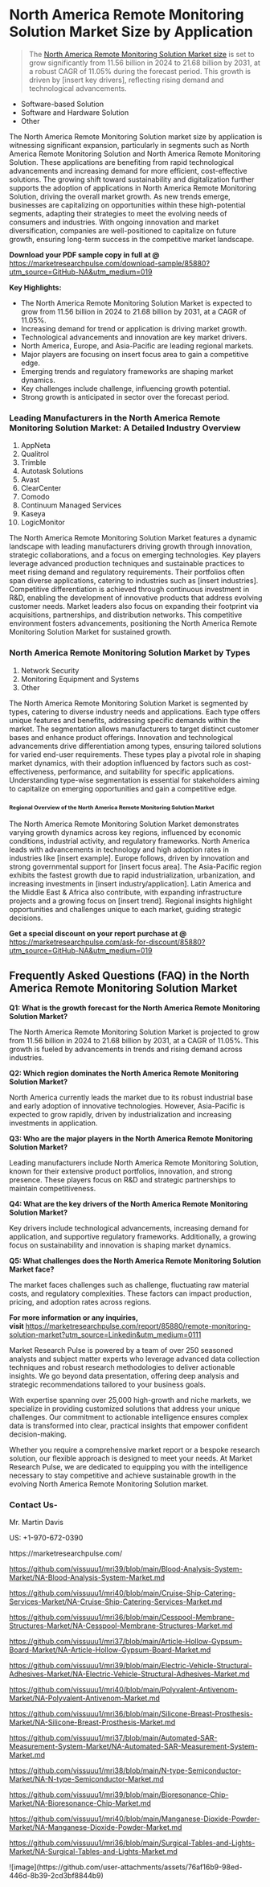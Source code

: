 <h1>North America Remote Monitoring Solution Market&nbsp;Size by Application</h1><blockquote><p>The <a href="https://marketresearchpulse.com/download-sample/85880?utm_source=GitHub-NA&amp;utm_medium=019">North America Remote Monitoring Solution Market size</a> is set to grow significantly from 11.56 billion in 2024 to 21.68 billion by 2031, at a robust CAGR of 11.05% during the forecast period. This growth is driven by [insert key drivers], reflecting rising demand and technological advancements.</p></blockquote><ul><li>Software-based Solution <li> Software and Hardware Solution <li> Other</li></ul><p>The North America Remote Monitoring Solution market size by application is witnessing significant expansion, particularly in segments such as North America Remote Monitoring Solution and North America Remote Monitoring Solution. These applications are benefiting from rapid technological advancements and increasing demand for more efficient, cost-effective solutions. The growing shift toward sustainability and digitalization further supports the adoption of applications in North America Remote Monitoring Solution, driving the overall market growth. As new trends emerge, businesses are capitalizing on opportunities within these high-potential segments, adapting their strategies to meet the evolving needs of consumers and industries. With ongoing innovation and market diversification, companies are well-positioned to capitalize on future growth, ensuring long-term success in the competitive market landscape.</p><p><strong>Download your PDF sample copy in full at @ </strong><a href="https://marketresearchpulse.com/download-sample/85880?utm_source=GitHub-NA&amp;utm_medium=019">https://marketresearchpulse.com/download-sample/85880?utm_source=GitHub-NA&amp;utm_medium=019</a></p><p><strong>Key Highlights: </strong></p><ul><li>The North America Remote Monitoring Solution Market is expected to grow from 11.56 billion in 2024 to 21.68 billion by 2031, at a CAGR of 11.05%.</li><li>Increasing demand for trend or application is driving market growth.</li><li>Technological advancements and innovation are key market drivers.</li><li>North America, Europe, and Asia-Pacific are leading regional markets.</li><li>Major players are focusing on insert focus area to gain a competitive edge.</li><li>Emerging trends and regulatory frameworks are shaping market dynamics.</li><li>Key challenges include challenge, influencing growth potential.</li><li>Strong growth is anticipated in sector over the forecast period.</li></ul><h3>Leading Manufacturers in the North America Remote Monitoring Solution Market: A Detailed Industry Overview</h3><ol><li>AppNeta</li><li>Qualitrol</li><li>Trimble</li><li>Autotask Solutions</li><li>Avast</li><li>ClearCenter</li><li>Comodo</li><li>Continuum Managed Services</li><li>Kaseya</li><li>LogicMonitor</li></ol><div class="flex max-w-full flex-col flex-grow"><div class="min-h-8 text-message flex w-full flex-col items-end gap-2 whitespace-normal break-words [.text-message+&amp;]:mt-5" dir="auto" data-message-author-role="assistant" data-message-id="fd8432e4-4910-450d-b182-61b7bfb0a01f" data-message-model-slug="gpt-4o"><div class="flex w-full flex-col gap-1 empty:hidden first:pt-[3px]"><div class="markdown prose w-full break-words dark:prose-invert light"><p>The North America Remote Monitoring Solution Market features a dynamic landscape with leading manufacturers driving growth through innovation, strategic collaborations, and a focus on emerging technologies. Key players leverage advanced production techniques and sustainable practices to meet rising demand and regulatory requirements. Their portfolios often span diverse applications, catering to industries such as [insert industries]. Competitive differentiation is achieved through continuous investment in R&amp;D, enabling the development of innovative products that address evolving customer needs. Market leaders also focus on expanding their footprint via acquisitions, partnerships, and distribution networks. This competitive environment fosters advancements, positioning the North America Remote Monitoring Solution Market for sustained growth.</p></div></div></div></div><h3>North America Remote Monitoring Solution Market by Types</h3><ol><li>Network Security <li> Monitoring Equipment and Systems <li> Other</li></ol><div class="flex max-w-full flex-col flex-grow"><div class="min-h-8 text-message flex w-full flex-col items-end gap-2 whitespace-normal break-words [.text-message+&amp;]:mt-5" dir="auto" data-message-author-role="assistant" data-message-id="084470be-0bb7-4664-bddf-5156b4f41249" data-message-model-slug="gpt-4o-mini"><div class="flex w-full flex-col gap-1 empty:hidden first:pt-[3px]"><div class="markdown prose w-full break-words dark:prose-invert light"><p>The North America Remote Monitoring Solution Market is segmented by types, catering to diverse industry needs and applications. Each type offers unique features and benefits, addressing specific demands within the market. The segmentation allows manufacturers to target distinct customer bases and enhance product offerings. Innovation and technological advancements drive differentiation among types, ensuring tailored solutions for varied end-user requirements. These types play a pivotal role in shaping market dynamics, with their adoption influenced by factors such as cost-effectiveness, performance, and suitability for specific applications. Understanding type-wise segmentation is essential for stakeholders aiming to capitalize on emerging opportunities and gain a competitive edge.</p></div></div></div></div><h3><span style="font-size: 11px;">Regional Overview of the North America Remote Monitoring Solution Market</span></h3><div class="flex max-w-full flex-col flex-grow"><div class="min-h-8 text-message flex w-full flex-col items-end gap-2 whitespace-normal break-words [.text-message+&amp;]:mt-5" dir="auto" data-message-author-role="assistant" data-message-id="e9038762-ce64-4e30-91c9-9bd413514231" data-message-model-slug="gpt-4o-mini"><div class="flex w-full flex-col gap-1 empty:hidden first:pt-[3px]"><div class="markdown prose w-full break-words dark:prose-invert light"><p>The North America Remote Monitoring Solution Market demonstrates varying growth dynamics across key regions, influenced by economic conditions, industrial activity, and regulatory frameworks. North America leads with advancements in technology and high adoption rates in industries like [insert example]. Europe follows, driven by innovation and strong governmental support for [insert focus area]. The Asia-Pacific region exhibits the fastest growth due to rapid industrialization, urbanization, and increasing investments in [insert industry/application]. Latin America and the Middle East &amp; Africa also contribute, with expanding infrastructure projects and a growing focus on [insert trend]. Regional insights highlight opportunities and challenges unique to each market, guiding strategic decisions.</p></div></div></div></div><p><strong>Get a special discount on your report purchase at @ </strong><a href="https://marketresearchpulse.com/ask-for-discount/85880?utm_source=GitHub-NA&amp;utm_medium=019">https://marketresearchpulse.com/ask-for-discount/85880?utm_source=GitHub-NA&amp;utm_medium=019</a></p><h2>Frequently Asked Questions (FAQ) in the North America Remote Monitoring Solution Market</h2><p><strong>Q1: What is the growth forecast for the North America Remote Monitoring Solution Market?</strong></p><p>The North America Remote Monitoring Solution Market is projected to grow from 11.56 billion in 2024 to 21.68 billion by 2031, at a CAGR of 11.05%. This growth is fueled by advancements in trends and rising demand across industries.</p><p><strong>Q2: Which region dominates the North America Remote Monitoring Solution Market?</strong></p><p>North America currently leads the market due to its robust industrial base and early adoption of innovative technologies. However, Asia-Pacific is expected to grow rapidly, driven by industrialization and increasing investments in application.</p><p><strong>Q3: Who are the major players in the North America Remote Monitoring Solution Market?</strong></p><p>Leading manufacturers include North America Remote Monitoring Solution, known for their extensive product portfolios, innovation, and strong presence. These players focus on R&amp;D and strategic partnerships to maintain competitiveness.</p><p><strong>Q4: What are the key drivers of the North America Remote Monitoring Solution Market?</strong></p><p>Key drivers include technological advancements, increasing demand for application, and supportive regulatory frameworks. Additionally, a growing focus on sustainability and innovation is shaping market dynamics.</p><p><strong>Q5: What challenges does the North America Remote Monitoring Solution Market face?</strong></p><p>The market faces challenges such as challenge, fluctuating raw material costs, and regulatory complexities. These factors can impact production, pricing, and adoption rates across regions.</p><p><strong>For more information or any inquiries, visit&nbsp;</strong><a href="https://marketresearchpulse.com/report/85880/remote-monitoring-solution-market?utm_source=Linkedin&utm_medium=0111">https://marketresearchpulse.com/report/85880/remote-monitoring-solution-market?utm_source=Linkedin&utm_medium=0111</a></p><p>Market Research Pulse is powered by a team of over 250 seasoned analysts and subject matter experts who leverage advanced data collection techniques and robust research methodologies to deliver actionable insights. We go beyond data presentation, offering deep analysis and strategic recommendations tailored to your business goals.</p><p>With expertise spanning over 25,000 high-growth and niche markets, we specialize in providing customized solutions that address your unique challenges. Our commitment to actionable intelligence ensures complex data is transformed into clear, practical insights that empower confident decision-making.</p><p>Whether you require a comprehensive market report or a bespoke research solution, our flexible approach is designed to meet your needs. At Market Research Pulse, we are dedicated to equipping you with the intelligence necessary to stay competitive and achieve sustainable growth in the evolving North America Remote Monitoring Solution market.</p><h3><strong>Contact Us-</strong></h3><p>Mr. Martin Davis</p><p>US: +1-970-672-0390</p><p>https://marketresearchpulse.com/</p><p><a href="https://github.com/vissuuu1/mri39/blob/main/Blood-Analysis-System-Market/NA-Blood-Analysis-System-Market.md">https://github.com/vissuuu1/mri39/blob/main/Blood-Analysis-System-Market/NA-Blood-Analysis-System-Market.md</a></p><p><a href="https://github.com/vissuuu1/mri40/blob/main/Cruise-Ship-Catering-Services-Market/NA-Cruise-Ship-Catering-Services-Market.md">https://github.com/vissuuu1/mri40/blob/main/Cruise-Ship-Catering-Services-Market/NA-Cruise-Ship-Catering-Services-Market.md</a></p><p><a href="https://github.com/vissuuu1/mri36/blob/main/Cesspool-Membrane-Structures-Market/NA-Cesspool-Membrane-Structures-Market.md">https://github.com/vissuuu1/mri36/blob/main/Cesspool-Membrane-Structures-Market/NA-Cesspool-Membrane-Structures-Market.md</a></p><p><a href="https://github.com/vissuuu1/mri37/blob/main/Article-Hollow-Gypsum-Board-Market/NA-Article-Hollow-Gypsum-Board-Market.md">https://github.com/vissuuu1/mri37/blob/main/Article-Hollow-Gypsum-Board-Market/NA-Article-Hollow-Gypsum-Board-Market.md</a></p><p><a href="https://github.com/vissuuu1/mri39/blob/main/Electric-Vehicle-Structural-Adhesives-Market/NA-Electric-Vehicle-Structural-Adhesives-Market.md">https://github.com/vissuuu1/mri39/blob/main/Electric-Vehicle-Structural-Adhesives-Market/NA-Electric-Vehicle-Structural-Adhesives-Market.md</a></p><p><a href="https://github.com/vissuuu1/mri40/blob/main/Polyvalent-Antivenom-Market/NA-Polyvalent-Antivenom-Market.md">https://github.com/vissuuu1/mri40/blob/main/Polyvalent-Antivenom-Market/NA-Polyvalent-Antivenom-Market.md</a></p><p><a href="https://github.com/vissuuu1/mri36/blob/main/Silicone-Breast-Prosthesis-Market/NA-Silicone-Breast-Prosthesis-Market.md">https://github.com/vissuuu1/mri36/blob/main/Silicone-Breast-Prosthesis-Market/NA-Silicone-Breast-Prosthesis-Market.md</a></p><p><a href="https://github.com/vissuuu1/mri37/blob/main/Automated-SAR-Measurement-System-Market/NA-Automated-SAR-Measurement-System-Market.md">https://github.com/vissuuu1/mri37/blob/main/Automated-SAR-Measurement-System-Market/NA-Automated-SAR-Measurement-System-Market.md</a></p><p><a href="https://github.com/vissuuu1/mri38/blob/main/N-type-Semiconductor-Market/NA-N-type-Semiconductor-Market.md">https://github.com/vissuuu1/mri38/blob/main/N-type-Semiconductor-Market/NA-N-type-Semiconductor-Market.md</a></p><p><a href="https://github.com/vissuuu1/mri39/blob/main/Bioresonance-Chip-Market/NA-Bioresonance-Chip-Market.md">https://github.com/vissuuu1/mri39/blob/main/Bioresonance-Chip-Market/NA-Bioresonance-Chip-Market.md</a></p><p><a href="https://github.com/vissuuu1/mri40/blob/main/Manganese-Dioxide-Powder-Market/NA-Manganese-Dioxide-Powder-Market.md">https://github.com/vissuuu1/mri40/blob/main/Manganese-Dioxide-Powder-Market/NA-Manganese-Dioxide-Powder-Market.md</a></p><p><a href="https://github.com/vissuuu1/mri36/blob/main/Surgical-Tables-and-Lights-Market/NA-Surgical-Tables-and-Lights-Market.md">https://github.com/vissuuu1/mri36/blob/main/Surgical-Tables-and-Lights-Market/NA-Surgical-Tables-and-Lights-Market.md</a></p>
![image](https://github.com/user-attachments/assets/76af16b9-98ed-446d-8b39-2cd3bf8844b9)
